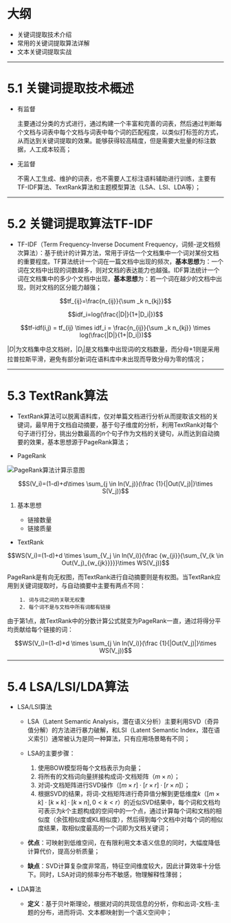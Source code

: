 # 大纲

- 关键词提取技术介绍
- 常用的关键词提取算法详解
- 文本关键词提取实战

---

# 5.1 关键词提取技术概述

- 有监督

	主要通过分类的方式进行，通过构建一个丰富和完善的词表，然后通过判断每个文档与词表中每个文档与词表中每个词的匹配程度，以类似打标签的方式，从而达到关键词提取的效果。能够获得较高精度，但是需要大批量的标注数据，人工成本较高；

- 无监督

	不需人工生成、维护的词表，也不需要人工标注语料辅助进行训练，主要有TF-IDF算法、TextRank算法和主题模型算法（LSA、LSI、LDA等）；

---

# 5.2 关键词提取算法TF-IDF

- TF-IDF（Term Frequency-Inverse Document Frequency，词频-逆文档频次算法）：基于统计的计算方法，常用于评估一个文档集中一个词对某份文档的重要程度。TF算法统计一个词在一篇文档中出现的频次，**基本思想**为：一个词在文档中出现的词数越多，则对文档的表达能力也越强。IDF算法统计一个词在文档集中的多少个文档中出现，**基本思想**为：若一个词在越少的文档中出现，则对文档的区分能力越强；

$$tf_{ij}=\frac{n_{ij}}{\sum _k n_{kj}}$$ 

$$idf_i=log(\frac{|D|}{1+|D_i|})$$

$$tf-idf(i,j) = tf_{ij} \times idf_i = \frac{n_{ij}}{\sum _k n_{kj}} \times log(\frac{|D|}{1+|D_i|})$$

$|D|$为文档集中总文档树，$|D_i|$是文档集中出现词$i$的文档数量，而分母$+1$则是采用拉普拉斯平滑，避免有部分新词在语料库中未出现而导致分母为零的情况；

---

# 5.3 TextRank算法

- TextRank算法可以脱离语料库，仅对单篇文档进行分析从而提取该文档的关键词，最早用于文档自动摘要，基于句子维度的分析，利用TextRank对每个句子进行打分，挑出分数最高的$n$个句子作为文档的关键句，从而达到自动摘要的效果，基本思想源于PageRank算法；

- PageRank

![PageRank算法计算示意图](https://i.loli.net/2019/08/29/sNQWMdkpRfTcSwH.png)

$$S(V_i)=(1-d)+d\times \sum_{j \in ln(V_j)}(\frac {1}{|Out(V_j)|}\times S(V_j))$$

1. 基本思想

	- 链接数量
	- 链接质量

- TextRank

$$WS(V_i)=(1-d)+d \times \sum_{V_j \in ln(V_i)}(\frac {w_{ji}}{\sum_{V_{k \in Out(V_j)_{w_{jk}}}}}\times WS(V_j))$$

PageRank是有向无权图，而TextRank进行自动摘要则是有权图。当TextRank应用到关键词提取时，与自动摘要中主要有两点不同：
	
		1. 词与词之间的关联无权重
		2. 每个词不是与文档中所有词都有链接

由于第1点，故TextRank中的分数计算公式就变为PageRank一直，通过将得分平均贡献给每个链接的词：

$$WS(V_i)=(1-d)+d \times \sum_{j \in ln(V_i)}(\frac {1}{|Out(V_j)|}\times WS(V_j))$$

---

# 5.4 LSA/LSI/LDA算法

- LSA/LSI算法

	- LSA（Latent Semantic Analysis，潜在语义分析）主要利用SVD（奇异值分解）的方法进行暴力破解，和LSI（Latent Semantic Index，潜在语义索引）通常被认为是同一种算法，只有应用场景略有不同；

	- LSA的主要步骤：

		1. 使用BOW模型将每个文档表示为向量；
		2. 将所有的文档词向量拼接构成词-文档矩阵（$m\times n$）；
		3. 对词-文档矩阵进行SVD操作（$[m \times r]\cdot[r\times r]\cdot[r\times n]$）；
		4. 根据SVD的结果，将词-文档矩阵进行奇异值分解到更低维度$k$（$[m \times k]\cdot[k\times k]\cdot[k\times n],0<k<r$）的近似SVD结果中，每个词和文档均可表示为$k$个主题构成的空间中的一个点，通过计算每个词和文档的相似度（余弦相似度或KL相似度），然后得到每个文档中对每个词的相似度结果，取相似度最高的一个词即为文档关键词；

	- **优点**：可映射到低维空间，在有限利用文本语义信息的同时，大幅度降低计算代价，提高分析质量；

	- **缺点**：SVD计算复杂度非常高，特征空间维度较大，因此计算效率十分低下。同时，LSA对词的频率分布不敏感，物理解释性薄弱；

- LDA算法

	- **定义**：基于贝叶斯理论，根据对词的共现信息的分析，你和出词-文档-主题的分布，进而将词、文本都映射到一个语义空间中；




